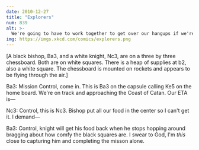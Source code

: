 ```yaml
---
date: 2010-12-27
title: "Explorers"
num: 839
alt: >-
  We're going to have to work together to get over our hangups if we're going to learn to move on Catan's hexagonal grid. It's bad enough that we lost our crew of pawns when we passed within firing range of Battleship.
img: https://imgs.xkcd.com/comics/explorers.png
---
```

[A black bishop, Ba3, and a white knight, Nc3, are on a three by three chessboard. Both are on white squares. There is a heap of supplies at b2, also a white square. The chessboard is mounted on rockets and appears to be flying through the air.]

Ba3: Mission Control, come in. This is Ba3 on the capsule calling Ke5 on the home board. We're on track and approaching the Coast of Catan. Our ETA is—

Nc3: Control, this is Nc3. Bishop put all our food in the center so I can't get it. I demand—

Ba3: Control, knight will get his food back when he stops hopping around bragging about how comfy the black squares are. I swear to God, I'm *this* close to capturing him and completing the misson alone.